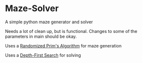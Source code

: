 # Maze-Solver
A simple python maze generator and solver

Needs a lot of clean up, but is functional. Changes to some of the parameters in main should be okay.

Uses a <a href="https://en.wikipedia.org/wiki/Maze_generation_algorithm#Randomized_Prim's_algorithm">Randomized Prim's Algorithm</a> for maze generation

Uses a <a href="https://en.wikipedia.org/wiki/Depth-first_search">Depth-First Search</a> for solving
